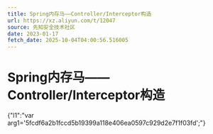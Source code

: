 ```yaml
---
title: Spring内存马——Controller/Interceptor构造
url: https://xz.aliyun.com/t/12047
source: 先知安全技术社区
date: 2023-01-17
fetch_date: 2025-10-04T04:00:56.516005
---
```


# Spring内存马——Controller/Interceptor构造

{"l1":"var arg1='5fcdf6a2b1fccd5b19399a118e406ea0597c929d2e7f1f03fd';"}